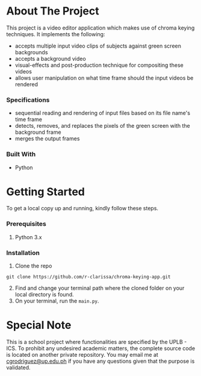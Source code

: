# About The Project
This project is a video editor application which makes use of chroma keying techniques. It implements the following: 
- accepts multiple input video clips of subjects against green screen backgrounds
- accepts a background video
- visual-effects and post-production technique for compositing these videos
- allows user manipulation on what time frame should the input videos be rendered

### Specifications
* sequential reading and rendering of input files based on its file name's time frame
* detects, removes, and replaces the pixels of the green screen with the background frame
* merges the output frames

### Built With
* Python

# Getting Started
To get a local copy up and running, kindly follow these steps.

### Prerequisites
1. Python 3.x

### Installation

1. Clone the repo
```
git clone https://github.com/r-clarissa/chroma-keying-app.git
```
2. Find and change your terminal path where the cloned folder on your local directory is found.
3. On your terminal, run the `main.py`.

# Special Note
This is a school project where functionalities are specified by the UPLB - ICS. To prohibit any undesired academic matters, the complete source code is located on another private repository. You may email me at cgrodriguez@up.edu.ph if you have any questions given that the purpose is validated.
